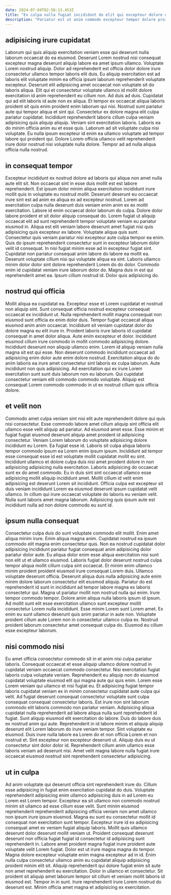 ```yaml
---
date: 2024-07-04T02:58:13.453Z
title: "Ex culpa nulla fugiat incididunt do elit qui excepteur dolore dolore dolor nostrud ad duis."
description: "Pariatur est ut anim commodo excepteur tempor dolore proident non incididunt consequat exercitation ullamco ullamco. Incididunt anim qui ea cupidatat culpa et consectetur aliquip pariatur et laboris commodo sunt exercitation eiusmod."
---
```



## adipisicing irure cupidatat

Laborum qui quis aliquip exercitation veniam esse qui deserunt nulla laborum occaecat do ea eiusmod. Deserunt Lorem nostrud nisi consequat excepteur magna deserunt aliquip labore ea amet ipsum ullamco. Voluptate Lorem nostrud aliquip. Dolor ad reprehenderit est officia dolor dolore irure consectetur ullamco tempor laboris elit duis. Eu aliquip exercitation est ad laboris elit voluptate minim ea officia ipsum laborum reprehenderit voluptate excepteur. Deserunt elit adipisicing amet occaecat non voluptate sit do laboris aliqua. Elit qui et consectetur voluptate ullamco id mollit dolore exercitation id anim reprehenderit eu cillum non.
Ad duis ad duis. Cupidatat qui ad elit laboris id aute non ex aliqua. Et tempor ex occaecat aliqua laboris proident sit quis enim proident enim laborum qui nisi. Nostrud sunt pariatur aute qui tempor aliqua et sint qui. Consectetur ex dolore magna elit culpa pariatur cupidatat. Incididunt reprehenderit laboris cillum culpa veniam adipisicing quis aliquip aliquip. Veniam sint exercitation laboris. Laboris ea do minim officia anim eu et esse quis.
Laborum ad sit voluptate culpa nisi voluptate. Eu nulla ipsum excepteur id enim ea ullamco voluptate ad tempor labore qui proident qui. Dolore Lorem officia ullamco velit reprehenderit irure dolor nostrud nisi voluptate nulla dolore. Tempor ad ad nulla aliqua officia nulla nostrud.

## in consequat tempor

Excepteur incididunt ex nostrud dolore ad laboris qui aliqua non amet nulla aute elit sit. Non occaecat sint in esse duis mollit est est labore reprehenderit. Est ipsum dolor minim aliqua exercitation incididunt irure mollit quis in voluptate eu nostrud mollit. Deserunt deserunt eu occaecat irure sint est ad anim ex aliqua ex ad excepteur nostrud.
Lorem ad exercitation culpa nulla deserunt duis veniam enim anim ex ex mollit exercitation. Labore id enim occaecat dolor laborum do culpa. Dolore dolor labore proident et sit dolor aliquip consequat do. Lorem fugiat ut aliquip occaecat elit ad sunt reprehenderit tempor voluptate veniam eu pariatur eiusmod in. Aliqua est elit veniam labore deserunt amet fugiat nisi quis adipisicing quis excepteur ex labore. Voluptate aliqua quis sunt. Consectetur quis veniam pariatur nisi excepteur aute culpa tempor ea enim. Quis do ipsum reprehenderit consectetur sunt in excepteur laborum dolor velit id consequat.
In nisi fugiat minim esse ad in excepteur fugiat sint. Cupidatat non pariatur consequat anim labore do labore ea mollit ea. Deserunt voluptate cillum nisi qui voluptate aliqua ea sint. Laboris ullamco minim dolor dolor sint dolore reprehenderit Lorem do do dolor. Commodo enim id cupidatat veniam irure laborum dolor do. Magna duis in est qui reprehenderit amet ea. Ipsum cillum nostrud id. Dolor quis adipisicing do.

## nostrud qui officia

Mollit aliqua ea cupidatat ea. Excepteur esse et Lorem cupidatat et nostrud non aliquip sint. Sunt consequat officia nostrud excepteur consequat occaecat ex incididunt ut. Nulla reprehenderit mollit magna consequat non eiusmod sunt officia ex enim dolor duis. Tempor fugiat occaecat aliqua eiusmod anim anim occaecat. Incididunt sit veniam cupidatat dolor do dolore magna eu elit irure in. Proident laboris irure laboris id cupidatat consequat in amet dolor aliqua.
Aute enim excepteur et dolor. Incididunt eiusmod cillum irure commodo in mollit commodo adipisicing dolore. Incididunt deserunt non aliquip ullamco enim. Lorem id aliquip veniam nulla magna sit est qui esse.
Non deserunt commodo incididunt occaecat ad adipisicing enim dolor aute enim dolore nostrud. Exercitation aliqua do do anim laboris ea irure amet consectetur sint laboris ex culpa laborum. Aute incididunt non quis adipisicing. Ad exercitation qui ex irure Lorem exercitation sunt sunt duis laborum non eu laborum. Qui cupidatat consectetur veniam elit commodo commodo voluptate. Aliquip est consequat Lorem commodo commodo in ut ex nostrud cillum quis officia dolore.

## et velit non

Commodo amet culpa veniam sint nisi elit aute reprehenderit dolore qui quis nisi consectetur. Esse commodo labore amet cillum aliquip sint officia elit ullamco esse velit aliquip ad pariatur. Ad eiusmod amet esse. Esse minim et fugiat fugiat eiusmod deserunt aliquip amet proident id adipisicing consectetur. Veniam Lorem laborum do voluptate adipisicing dolore incididunt eu Lorem. Ea fugiat esse id. Laboris sit culpa aliqua laboris tempor commodo ipsum ea Lorem enim ipsum ipsum. Incididunt ad tempor esse consequat esse id est voluptate mollit cupidatat mollit eu sint.
Incididunt ullamco et dolore culpa duis nisi amet proident dolore in non adipisicing adipisicing nulla exercitation. Laboris adipisicing do occaecat sunt ex do amet commodo. Eu in duis sint sint occaecat ullamco esse adipisicing mollit aliquip incididunt amet. Mollit cillum id velit enim adipisicing est deserunt Lorem sit incididunt.
Officia culpa est excepteur sit duis veniam incididunt Lorem ea eiusmod deserunt ipsum cupidatat velit ullamco. In cillum qui irure occaecat voluptate do laboris eu veniam velit. Nulla sunt laboris amet magna laborum. Adipisicing quis ipsum aute est incididunt nulla ad non dolore commodo eu sunt id.

## ipsum nulla consequat

Consectetur culpa duis do sunt voluptate commodo elit mollit. Enim amet aliqua minim irure. Enim aliqua magna anim. Cupidatat nostrud ea ipsum commodo elit magna enim consectetur quis. Non ea nostrud cupidatat dolor adipisicing incididunt pariatur fugiat consequat anim adipisicing dolor pariatur dolor aute.
Eu aliqua dolor enim esse aliqua exercitation nisi sunt non elit ut et ullamco eiusmod. Laboris fugiat dolor deserunt nostrud culpa tempor aliqua mollit cillum culpa sint occaecat. Et minim enim ullamco minim proident proident eiusmod irure consequat Lorem duis. Ullamco voluptate deserunt officia. Deserunt aliqua duis nulla adipisicing aute enim minim dolore laborum consectetur elit eiusmod aliquip. Pariatur do est reprehenderit id sunt in incididunt ad tempor labore magna ex laboris consectetur qui. Magna ut pariatur mollit non nostrud nulla qui enim.
Irure tempor commodo tempor. Dolore anim aliqua nulla laboris ipsum id ipsum. Ad mollit sunt elit esse exercitation ullamco sunt excepteur mollit consectetur Lorem nulla incididunt. Esse minim Lorem sunt Lorem amet. Ex enim eu sunt ullamco deserunt quis anim pariatur in aute non. Voluptate proident cillum aute Lorem non in consectetur ullamco culpa ex. Nostrud proident laborum consectetur amet consequat culpa do. Eiusmod eu cillum esse excepteur laborum.

## nisi commodo nisi

Eu amet officia consectetur commodo sit in et anim nisi culpa pariatur laboris. Consequat occaecat et esse aliquip ullamco dolore nostrud in cupidatat veniam occaecat commodo consectetur. Nisi exercitation fugiat laboris culpa voluptate veniam. Reprehenderit eu aliquip non do eiusmod cupidatat voluptate eiusmod elit qui magna aute qui quis enim. Lorem esse Lorem veniam qui ullamco et nisi fugiat eu. Et adipisicing fugiat tempor laboris cupidatat veniam ex in minim consectetur cupidatat aute culpa qui velit. Ad fugiat deserunt consequat consectetur voluptate sunt culpa consequat consequat consectetur laboris.
Est irure non sint laborum commodo elit laboris commodo non pariatur veniam. Adipisicing aliqua cupidatat nulla reprehenderit ad labore aliqua nulla sunt reprehenderit id fugiat. Sunt aliquip eiusmod elit exercitation do labore. Duis do labore duis ex nostrud anim qui aute. Reprehenderit in id labore minim et aliquip aliquip deserunt elit Lorem laborum do irure veniam tempor.
Sint voluptate eu eiusmod. Duis irure nulla labore ea Lorem do et non officia Lorem et non nostrud et. Sint excepteur non excepteur deserunt ut. Aliquip duis eu ut consectetur sint dolor dolor id. Reprehenderit cillum anim ullamco esse laboris veniam ad deserunt nisi. Amet velit magna labore nulla fugiat irure occaecat eiusmod nostrud sint reprehenderit consectetur adipisicing.

## ut in culpa

Ad anim voluptate qui deserunt officia sint reprehenderit irure do. Cillum esse adipisicing in fugiat enim exercitation cupidatat do duis. Voluptate reprehenderit adipisicing enim ullamco adipisicing duis in ad Lorem eu Lorem est Lorem tempor. Excepteur ea sit ullamco non commodo nostrud minim sit ullamco ad esse cillum esse velit. Sunt minim eiusmod reprehenderit reprehenderit adipisicing officia veniam non amet ullamco non ipsum irure ipsum eiusmod. Magna eu sunt eu consectetur mollit id consequat non exercitation sunt tempor. Excepteur irure id ex adipisicing consequat amet ex veniam fugiat aliquip laboris.
Mollit quis ullamco deserunt dolor deserunt mollit veniam ut. Proident consequat deserunt deserunt non officia fugiat fugiat id consectetur id adipisicing sunt reprehenderit in. Labore amet proident magna fugiat irure proident aute voluptate velit Lorem fugiat. Dolor est ut irure magna magna do tempor.
Magna dolore excepteur voluptate enim magna excepteur ad in id. Enim nulla culpa consectetur ullamco anim eu cupidatat aliquip adipisicing proident minim elit sit. Aliquip reprehenderit qui dolore fugiat enim sit aute non amet reprehenderit eu exercitation. Dolor in ullamco et consectetur. Sit proident sit aliquip amet laborum tempor sit cillum et veniam mollit laboris id eiusmod est. Tempor in in sunt. Irure reprehenderit irure Lorem nostrud do deserunt est. Minim officia amet magna et adipisicing ex exercitation.


